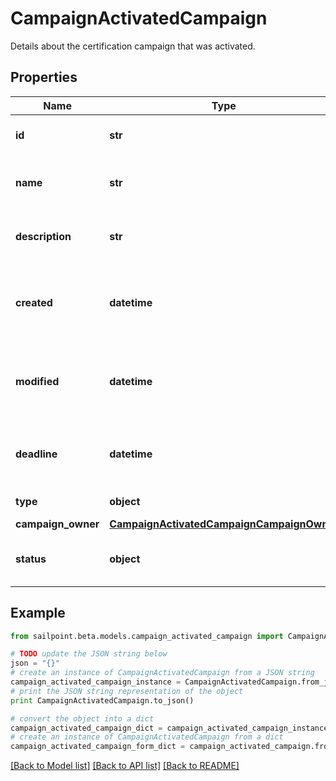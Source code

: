 # CampaignActivatedCampaign

Details about the certification campaign that was activated.

## Properties
Name | Type | Description | Notes
------------ | ------------- | ------------- | -------------
**id** | **str** | Unique ID for the campaign. | 
**name** | **str** | The human friendly name of the campaign. | 
**description** | **str** | Extended description of the campaign. | 
**created** | **datetime** | The date and time the campaign was created. | 
**modified** | **datetime** | The date and time the campaign was last modified. | [optional] 
**deadline** | **datetime** | The date and time the campaign is due. | 
**type** | **object** | The type of campaign. | 
**campaign_owner** | [**CampaignActivatedCampaignCampaignOwner**](CampaignActivatedCampaignCampaignOwner.md) |  | 
**status** | **object** | The current status of the campaign. | 

## Example

```python
from sailpoint.beta.models.campaign_activated_campaign import CampaignActivatedCampaign

# TODO update the JSON string below
json = "{}"
# create an instance of CampaignActivatedCampaign from a JSON string
campaign_activated_campaign_instance = CampaignActivatedCampaign.from_json(json)
# print the JSON string representation of the object
print CampaignActivatedCampaign.to_json()

# convert the object into a dict
campaign_activated_campaign_dict = campaign_activated_campaign_instance.to_dict()
# create an instance of CampaignActivatedCampaign from a dict
campaign_activated_campaign_form_dict = campaign_activated_campaign.from_dict(campaign_activated_campaign_dict)
```
[[Back to Model list]](../README.md#documentation-for-models) [[Back to API list]](../README.md#documentation-for-api-endpoints) [[Back to README]](../README.md)


